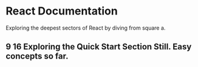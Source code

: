 # React Documentation
Exploring the deepest sectors of React by diving from square a. 

9 16 
Exploring the Quick Start Section Still. Easy concepts so far. 
---
